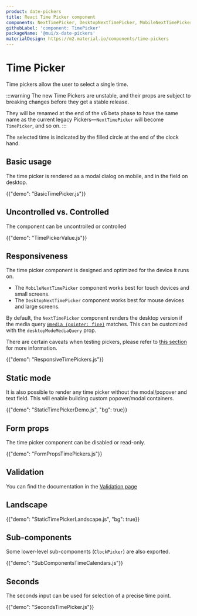```yaml
---
product: date-pickers
title: React Time Picker component
components: NextTimePicker, DesktopNextTimePicker, MobileNextTimePicker, StaticNextTimePicker, TimeClock
githubLabel: 'component: TimePicker'
packageName: '@mui/x-date-pickers'
materialDesign: https://m2.material.io/components/time-pickers
---
```


# Time Picker

<p class="description">Time pickers allow the user to select a single time.</p>

:::warning
The new Time Pickers are unstable, and their props are subject to breaking changes before they get a stable release.

They will be renamed at the end of the v6 beta phase to have the same name as the current legacy Pickers—`NextTimePicker` will become `TimePicker`, and so on.
:::

The selected time is indicated by the filled circle at the end of the clock hand.

## Basic usage

The time picker is rendered as a modal dialog on mobile, and in the field on desktop.

{{"demo": "BasicTimePicker.js"}}

## Uncontrolled vs. Controlled

The component can be uncontrolled or controlled

{{"demo": "TimePickerValue.js"}}

## Responsiveness

The time picker component is designed and optimized for the device it runs on.

- The `MobileNextTimePicker` component works best for touch devices and small screens.
- The `DesktopNextTimePicker` component works best for mouse devices and large screens.

By default, the `NextTimePicker` component renders the desktop version if the media query [`@media (pointer: fine)`](https://developer.mozilla.org/en-US/docs/Web/CSS/@media/pointer) matches.
This can be customized with the `desktopModeMediaQuery` prop.

There are certain caveats when testing pickers, please refer to [this section](/x/react-date-pickers/getting-started/#testing-caveats) for more information.

{{"demo": "ResponsiveTimePickers.js"}}

## Static mode

It is also possible to render any time picker without the modal/popover and text field.
This will enable building custom popover/modal containers.

{{"demo": "StaticTimePickerDemo.js", "bg": true}}

## Form props

The time picker component can be disabled or read-only.

{{"demo": "FormPropsTimePickers.js"}}

## Validation

You can find the documentation in the [Validation page](/x/react-date-pickers/validation/)

## Landscape

{{"demo": "StaticTimePickerLandscape.js", "bg": true}}

## Sub-components

Some lower-level sub-components (`ClockPicker`) are also exported.

{{"demo": "SubComponentsTimeCalendars.js"}}

## Seconds

The seconds input can be used for selection of a precise time point.

{{"demo": "SecondsTimePicker.js"}}
